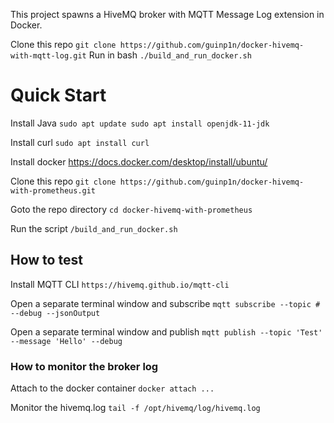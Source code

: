 This project spawns a HiveMQ broker with MQTT Message Log extension in Docker.

Clone this repo `git clone https://github.com/guinp1n/docker-hivemq-with-mqtt-log.git`
Run in bash `./build_and_run_docker.sh`

# Quick Start

Install Java
``
sudo apt update
sudo apt install openjdk-11-jdk
``

Install curl
``
sudo apt install curl
``

Install docker
https://docs.docker.com/desktop/install/ubuntu/

Clone this repo 
``git clone https://github.com/guinp1n/docker-hivemq-with-prometheus.git``

Goto the repo directory 
``cd docker-hivemq-with-prometheus``

Run the script ``/build_and_run_docker.sh``

## How to test
Install MQTT CLI ``https://hivemq.github.io/mqtt-cli``

Open a separate terminal window and subscribe
```mqtt subscribe --topic # --debug --jsonOutput```

Open a separate terminal window and publish
``mqtt publish --topic 'Test' --message 'Hello' --debug``

### How to monitor the broker log
Attach to the docker container
``docker attach ... ``

Monitor the hivemq.log
``tail -f /opt/hivemq/log/hivemq.log``

